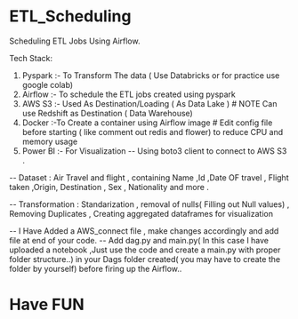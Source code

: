 # ETL_Scheduling
Scheduling ETL Jobs Using Airflow.

Tech Stack: 
1. Pyspark
   :- To Transform The data ( Use Databricks or for practice use google colab)
2. Airflow
   :- To schedule the ETL jobs created using pyspark
3. AWS S3
   :- Used As Destination/Loading ( As Data Lake ) # NOTE Can use Redshift as Destination ( Data Warehouse)
4. Docker
   :-To Create a container using Airflow image # Edit config file before starting ( like comment out redis and flower) to reduce CPU and memory usage 
5. Power BI
   :- For Visualization
-- Using boto3 client to connect to AWS S3 .


-- Dataset : Air Travel and flight , containing Name ,Id ,Date OF travel , Flight taken ,Origin, Destination , Sex , Nationality and more .

-- Transformation : Standarization , removal of nulls( Filling out Null values) , Removing Duplicates , Creating aggregated dataframes for visualization


-- I Have Added a AWS_connect file , make changes accordingly and add file at end of your code.
-- Add dag.py and main.py( In this case I have uploaded a notebook ,Just use the code and create a main.py with proper folder structure..) in your Dags folder created( you may
have to create the folder by yourself) before firing up the Airflow..

# Have FUN
